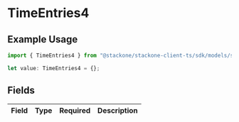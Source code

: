 # TimeEntries4

## Example Usage

```typescript
import { TimeEntries4 } from "@stackone/stackone-client-ts/sdk/models/shared";

let value: TimeEntries4 = {};
```

## Fields

| Field       | Type        | Required    | Description |
| ----------- | ----------- | ----------- | ----------- |